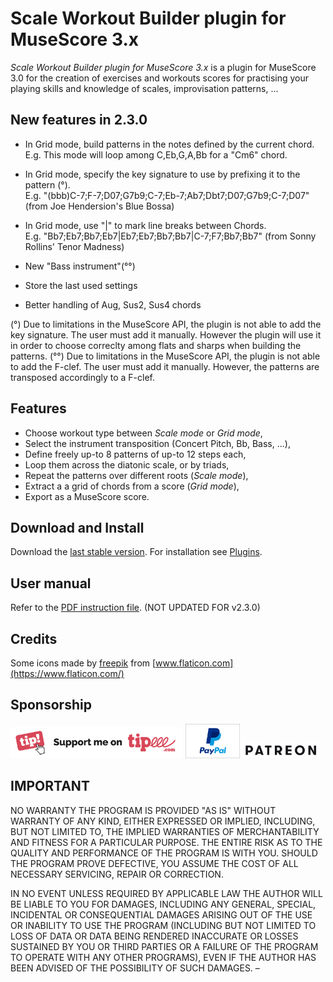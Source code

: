 # Scale Workout Builder plugin for MuseScore 3.x
*Scale Workout Builder plugin for MuseScore 3.x* is a plugin for MuseScore 3.0 for the creation of exercises and workouts scores for practising your playing skills and knowledge of scales, improvisation patterns, ...

## New features in 2.3.0
* In Grid mode, build patterns in the notes defined by the current chord.<br/>E.g. This mode will loop among C,Eb,G,A,Bb for a "Cm6" chord.
* In Grid mode, specify the key signature to use by prefixing it to the pattern (°).<br> E.g. "(bbb)C-7;F-7;D07;G7b9;C-7;Eb-7;Ab7;Dbt7;D07;G7b9;C-7;D07" (from Joe Hendersion's Blue Bossa)
* In Grid mode, use "|" to mark line breaks between Chords.<br/>E.g. "Bb7;Eb7;Bb7;Eb7|Eb7;Eb7;Bb7;Bb7|C-7;F7;Bb7;Bb7" (from Sonny Rollins' Tenor Madness)

* New "Bass instrument"(°°)
* Store the last used settings
* Better handling of Aug, Sus2, Sus4 chords

(°) Due to limitations in the MuseScore API, the plugin is not able to add the key signature. The user must add it manually. However the plugin will use it in order to choose correclty among flats and sharps when building the patterns. 
(°°) Due to limitations in the MuseScore API, the plugin is not able to add the F-clef. The user must add it manually. However, the patterns are transposed accordingly to a F-clef. 

## Features
* Choose workout type between *Scale mode* or *Grid mode*,
* Select the instrument transposition (Concert Pitch, Bb, Bass, ...),
* Define freely up-to 8 patterns of up-to 12 steps each,
* Loop them across the diatonic scale, or by triads,
* Repeat the patterns over different roots (*Scale mode*),
* Extract a a grid of chords from a score (*Grid mode*),
* Export as a MuseScore score.

## Download and Install ##
Download the [last stable version](https://github.com/lgvr123/musescore-workoutbuilder/releases).
For installation see [Plugins](https://musescore.org/en/handbook/3/plugins).

## User manual
Refer to the [PDF instruction file](user_manual.pdf). (NOT UPDATED FOR v2.3.0)


## Credits
Some icons made by [freepik](https://www.flaticon.com/authors/freepik) from [www.flaticon.com](https://www.flaticon.com/)

## Sponsorship ##
[<img src="/support/Button-Tipeee.png" alt="Support me on Tipee" height="50"/>](https://www.tipeee.com/parkingb) 
[<img src="/support/paypal.jpg" alt="Support me on Paypal" height="55"/>](https://www.paypal.me/LaurentvanRoy) 
[<img src="/support/patreon.png" alt="Support me on Patreon" height="25"/>](https://patreon.com/parkingb)

## IMPORTANT
NO WARRANTY THE PROGRAM IS PROVIDED "AS IS" WITHOUT WARRANTY OF ANY KIND, EITHER EXPRESSED OR IMPLIED, INCLUDING, BUT NOT LIMITED TO, THE IMPLIED WARRANTIES OF MERCHANTABILITY AND FITNESS FOR A PARTICULAR PURPOSE. THE ENTIRE RISK AS TO THE QUALITY AND PERFORMANCE OF THE PROGRAM IS WITH YOU. SHOULD THE PROGRAM PROVE DEFECTIVE, YOU ASSUME THE COST OF ALL NECESSARY SERVICING, REPAIR OR CORRECTION.

IN NO EVENT UNLESS REQUIRED BY APPLICABLE LAW THE AUTHOR WILL BE LIABLE TO YOU FOR DAMAGES, INCLUDING ANY GENERAL, SPECIAL, INCIDENTAL OR CONSEQUENTIAL DAMAGES ARISING OUT OF THE USE OR INABILITY TO USE THE PROGRAM (INCLUDING BUT NOT LIMITED TO LOSS OF DATA OR DATA BEING RENDERED INACCURATE OR LOSSES SUSTAINED BY YOU OR THIRD PARTIES OR A FAILURE OF THE PROGRAM TO OPERATE WITH ANY OTHER PROGRAMS), EVEN IF THE AUTHOR HAS BEEN ADVISED OF THE POSSIBILITY OF SUCH DAMAGES.
–
